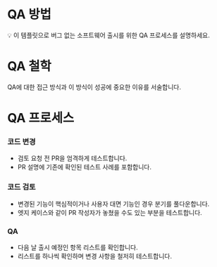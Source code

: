 # QA 방법

<aside>
💡 이 템플릿으로 버그 없는 소프트웨어 출시를 위한 QA 프로세스를 설명하세요.

</aside>

# QA 철학

QA에 대한 접근 방식과 이 방식이 성공에 중요한 이유를 서술합니다.

# QA 프로세스

### 코드 변경

- 검토 요청 전 PR을 엄격하게 테스트합니다.
- PR 설명에 기존에 확인된 테스트 사례를 포함합니다.

### 코드 검토

- 변경된 기능이 핵심적이거나 사용자 대면 기능인 경우 분기를 풀다운합니다.
- 엣지 케이스와 같이 PR 작성자가 놓쳤을 수도 있는 부분을 테스트합니다.

### QA

- 다음 날 출시 예정인 항목 리스트를 확인합니다.
- 리스트를 하나씩 확인하며 변경 사항을 철저히 테스트합니다.